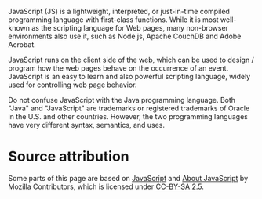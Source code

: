 JavaScript (JS) is a lightweight, interpreted, or just-in-time compiled programming language with first-class functions. While it is most well-known as the scripting language for Web pages, many non-browser environments also use it, such as Node.js, Apache CouchDB and Adobe Acrobat. 

JavaScript runs on the client side of the web, which can be used to design / program how the web pages behave on the occurrence of an event. JavaScript is an easy to learn and also powerful scripting language, widely used for controlling web page behavior.

Do not confuse JavaScript with the Java programming language. Both "Java" and "JavaScript" are trademarks or registered trademarks of Oracle in the U.S. and other countries. However, the two programming languages have very different syntax, semantics, and uses.

# Source attribution
Some parts of this page are based on [JavaScript](https://developer.mozilla.org/en-US/docs/Web/JavaScript) and [About JavaScript](https://developer.mozilla.org/en-US/docs/Web/JavaScript/About_JavaScript) by Mozilla Contributors, which is licensed under [CC-BY-SA 2.5](http://creativecommons.org/licenses/by-sa/2.5/).